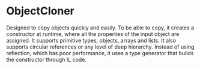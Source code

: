 # ObjectCloner
Designed to copy objects quickly and easily. To be able to copy, it creates a constructor at runtime, where all the properties of the input object are assigned. It supports primitive types, objects, arrays and lists. It also supports circular references or any level of deep hierarchy. Instead of using reflection, which has poor performance, it uses a type generator that builds the constructor through IL code.
